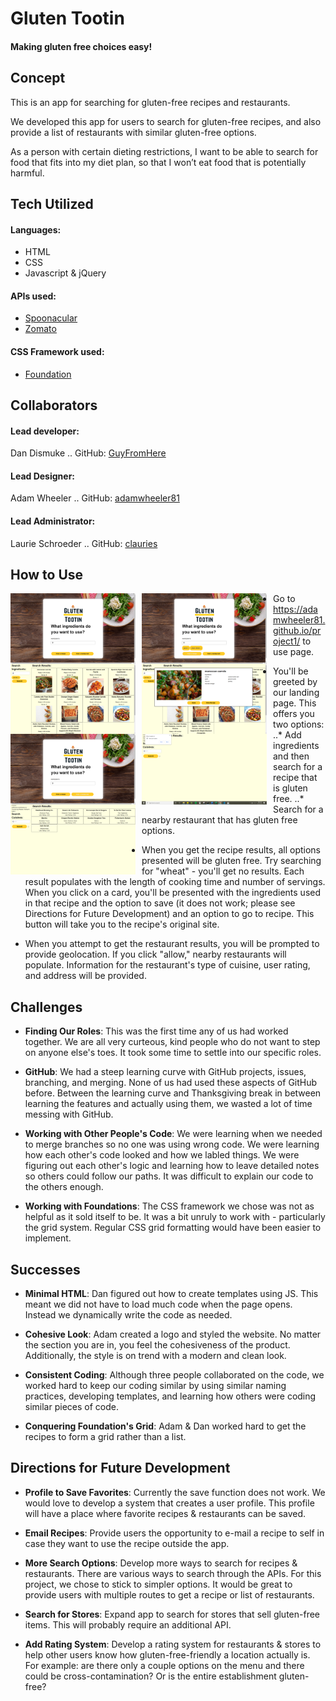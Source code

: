 # Gluten Tootin
#### Making gluten free choices easy!

## Concept
This is an app for searching for gluten-free recipes and restaurants.

We developed this app for users to search for gluten-free recipes, and also provide a list of restaurants with similar gluten-free options.

As a person with certain dieting restrictions, I want to be able to search for food that fits into my diet plan, so that I won’t eat food that is potentially harmful.


## Tech Utilized
#### Languages: 
* HTML
* CSS
* Javascript & jQuery

#### APIs used:
* [Spoonacular](https://spoonacular.com/food-api)
* [Zomato](https://developers.zomato.com/api/v2.1/)

#### CSS Framework used:
* [Foundation](https://foundation.zurb.com/)


## Collaborators
#### Lead developer: 
Dan Dismuke 
.. GitHub: [GuyFromHere](https://github.com/GuyFromHere)

#### Lead Designer: 
Adam Wheeler
.. GitHub: [adamwheeler81](https://github.com/adamwheeler81)

#### Lead Administrator: 
Laurie Schroeder
.. GitHub: [clauries](https://github.com/clauries)


## How to Use
<img src="assets/images/capture-landing-page-start.png" alt="Landing Page" style="float: left; margin-right: 10px;" width="200"/>
<img src="assets/images/capture-landing-page-search-recipe.png" alt="Landing Page: search for recipes by ingredients" style="float: left; margin-right: 10px;" width="200"/>
<img src="assets/images/capture-recipes-results.png" alt="Recipe Results Page" style="float: left; margin-right: 10px;" width="200"/>
<img src="assets/images/capture-recipes-card.png" alt="Recipe Card" style="float: left; margin-right: 10px;" width="200"/>
<img src="assets/images/capture-landing-page-search-restaurant.png" alt="Landing Page: search for restaurants near you" style="float: left; margin-right: 10px;" width="200"/>
<img src="assets/images/capture-restaurants-give-location.png" alt="Give permission to use location" style="float: left; margin-right: 10px;" width="200"/>
<img src="assets/images/capture-restaurants-results.png" alt="Restaurant Results Page" style="float: left; margin-right: 10px;" width="200"/>

* Go to https://adamwheeler81.github.io/project1/ to use page.

* You'll be greeted by our landing page. This offers you two options:
..* Add ingredients and then search for a recipe that is gluten free.
..* Search for a nearby restaurant that has gluten free options.

* When you get the recipe results, all options presented will be gluten free. Try searching for "wheat" - you'll get no results. Each result populates with the length of cooking time and number of servings. When you click on a card, you'll be presented with the ingredients used in that recipe and the option to save (it does not work; please see Directions for Future Development) and an option to go to recipe. This button will take you to the recipe's original site. 

* When you attempt to get the restaurant results, you will be prompted to provide geolocation. If you click "allow," nearby restaurants will populate. Information for the restaurant's type of cuisine, user rating, and address will be provided. 


## Challenges
* **Finding Our Roles**: This was the first time any of us had worked together. We are all very curteous, kind people who do not want to step on anyone else's toes. It took some time to settle into our specific roles.

* **GitHub**: We had a steep learning curve with GitHub projects, issues, branching, and merging. None of us had used these aspects of GitHub before. Between the learning curve and Thanksgiving break in between learning the features and actually using them, we wasted a lot of time messing with GitHub. 

* **Working with Other People's Code**: We were learning when we needed to merge branches so no one was using wrong code. We were learning how each other's code looked and how we labled things. We were figuring out each other's logic and learning how to leave detailed notes so others could follow our paths. It was difficult to explain our code to the others enough.

* **Working with Foundations**: The CSS framework we chose was not as helpful as it sold itself to be. It was a bit unruly to work with - particularly the grid system. Regular CSS grid formatting would have been easier to implement. 


## Successes
* **Minimal HTML**: Dan figured out how to create templates using JS. This meant we did not have to load much code when the page opens. Instead we dynamically write the code as needed. 

* **Cohesive Look**: Adam created a logo and styled the website. No matter the section you are in, you feel the cohesiveness of the product. Additionally, the style is on trend with a modern and clean look.

* **Consistent Coding**: Although three people collaborated on the code, we worked hard to keep our coding similar by using similar naming practices, developing templates, and learning how others were coding similar pieces of code.

* **Conquering Foundation's Grid**: Adam & Dan worked hard to get the recipes to form a grid rather than a list.


## Directions for Future Development
* **Profile to Save Favorites**: Currently the save function does not work. We would love to develop a system that creates a user profile. This profile will have a place where favorite recipes & restaurants can be saved. 

* **Email Recipes**: Provide users the opportunity to e-mail a recipe to self in case they want to use the recipe outside the app. 

* **More Search Options**: Develop more ways to search for recipes & restaurants. There are various ways to search through the APIs. For this project, we chose to stick to simpler options. It would be great to provide users with multiple routes to get a recipe or list of restaurants.

* **Search for Stores**: Expand app to search for stores that sell gluten-free items. This will probably require an additional API.

* **Add Rating System**: Develop a rating system for restaurants & stores to help other users know how gluten-free-friendly a location actually is. For example: are there only a couple options on the menu and there could be cross-contamination? Or is the entire establishment gluten-free?

